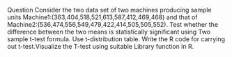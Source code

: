 Question
Consider the two data set of two machines producing sample units Machine1:(363,404,518,521,613,587,412,469,468) 
and that of Machine2:(536,474,556,549,479,422,414,505,505,552).
Test whether the difference between the two means is statistically significant using Two sample t-test formula. 
Use t-distribution table. Write the R code for carrying out t-test.Visualize the T-test using suitable Library function in R.
